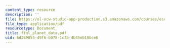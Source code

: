 ```yaml
---
content_type: resource
description: ''
file: https://ol-ocw-studio-app-production.s3.amazonaws.com/courses/esd-342-advanced-system-architecture-spring-2006/6d28985549f6b0781c3b4b45eb18bce6_finl_planet_data.pdf
file_type: application/pdf
resourcetype: Document
title: finl_planet_data.pdf
uid: 6d289855-49f6-b078-1c3b-4b45eb18bce6
---
```

